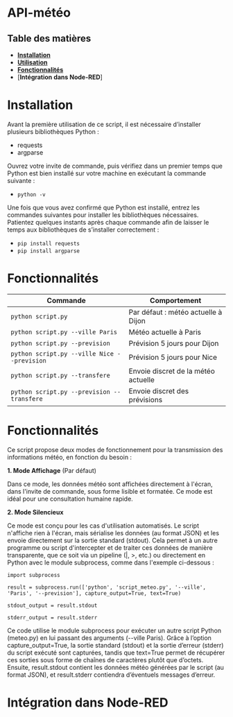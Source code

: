 # API-météo

## Table des matières 

- [**Installation**](#Installation)
- [**Utilisation**](#Utilisation)
- [**Fonctionnalités**](#Fonctionnalités)
- [**Intégration dans Node-RED**]

# **Installation**

Avant la première utilisation de ce script, il est nécessaire d’installer plusieurs bibliothèques Python :

- requests
- argparse

Ouvrez votre invite de commande, puis vérifiez dans un premier temps que Python est bien installé sur votre machine en exécutant la commande suivante :

- `python -v`

Une fois que vous avez confirmé que Python est installé, entrez les commandes suivantes pour installer les bibliothèques nécessaires. Patientez quelques instants après chaque commande afin de laisser le temps aux bibliothèques de s’installer correctement :

- `pip install requests`
- `pip install argparse`

# **Fonctionnalités**

| Commande                                      | Comportement                          |
|----------------------------------------------|---------------------------------------|
| `python script.py`                           | Par défaut : météo actuelle à Dijon   |
| `python script.py --ville Paris`             | Météo actuelle à Paris                |
| `python script.py --prevision`               | Prévision 5 jours pour Dijon          |
| `python script.py --ville Nice --prevision`  | Prévision 5 jours pour Nice           |
| `python script.py --transfere`               | Envoie discret de la météo actuelle   |
| `python script.py --prevision --transfere`   | Envoie discret des prévisions         |

# **Fonctionnalités**

Ce script propose deux modes de fonctionnement pour la transmission des informations météo, en fonction du besoin :

**1. Mode Affichage** (Par défaut)

Dans ce mode, les données météo sont affichées directement à l'écran, dans l'invite de commande, sous forme lisible et formatée. Ce mode est idéal pour une consultation humaine rapide.

**2. Mode Silencieux**

Ce mode est conçu pour les cas d'utilisation automatisés. Le script n'affiche rien à l'écran, mais sérialise les données (au format JSON) et les envoie directement sur la sortie standard (stdout). Cela permet à un autre programme ou script d'intercepter et de traiter ces données de manière transparente, que ce soit via un pipeline (|, >, etc.) ou directement en Python avec le module subprocess, comme dans l'exemple ci-dessous :

`import subprocess`

`result = subprocess.run(['python', 'script_meteo.py', '--ville', 'Paris', '--prevision'], capture_output=True, text=True)`

`stdout_output = result.stdout`

`stderr_output = result.stderr`

Ce code utilise le module subprocess pour exécuter un autre script Python (meteo.py) en lui passant des arguments (--ville Paris). Grâce à l’option capture_output=True, la sortie standard (stdout) et la sortie d’erreur (stderr) du script exécuté sont capturées, tandis que text=True permet de récupérer ces sorties sous forme de chaînes de caractères plutôt que d’octets. Ensuite, result.stdout contient les données météo générées par le script (au format JSON), et result.stderr contiendra d’éventuels messages d’erreur.

# **Intégration dans Node-RED**
